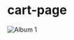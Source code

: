 # cart-page
![Album 1](https://user-images.githubusercontent.com/98634205/175205742-ee391c87-1c69-4f13-8ac9-aba0ca0e513f.png)
